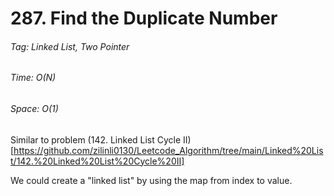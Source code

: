 # 287. Find the Duplicate Number
###### Tag: Linked List, Two Pointer

###### Time: O(N)
###### Space: O(1) 


Similar to problem (142. Linked List Cycle II)[https://github.com/zilinli0130/Leetcode_Algorithm/tree/main/Linked%20List/142.%20Linked%20List%20Cycle%20II]

We could create a "linked list" by using the map from index to value.